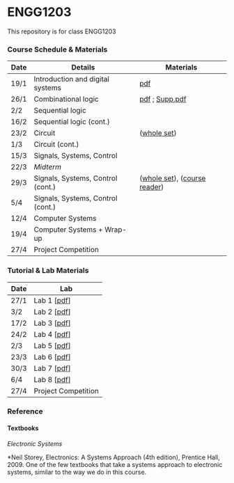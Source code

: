 # ENGG1203
This repository is for class ENGG1203


### Course Schedule & Materials
|  Date  |  Details  |  Materials  |
|--------|-----------|-------------|
|  19/1  |  Introduction and digital systems | [pdf]()  |
|  26/1  |  Combinational logic | [pdf]() ; [Supp.pdf]() |
|   2/2  |  Sequential logic  | 
|  16/2  |  Sequential logic (cont.) |
|  23/2  |  Circuit |([whole set]())|
|   1/3  |  Circuit (cont.)  |
|  15/3  |  Signals, Systems, Control  |
|  22/3  |  *Midterm* |
|  29/3  |  Signals, Systems, Control (cont.)  |([whole set]()), ([course reader]())|
|   5/4  |  Signals, Systems, Control (cont.) |
|  12/4  |  Computer Systems  |
|  19/4  |  Computer Systems + Wrap-up |
|  27/4  |  Project Competition  |


### Tutorial & Lab Materials
| Date | Lab  |
|------|---|
| 27/1 |  Lab 1 [[pdf]()] |
| 3/2  |  Lab 2 [[pdf]()] |
| 17/2 |  Lab 3 [[pdf]()] |
| 24/2 |  Lab 4 [[pdf]()] |
| 2/3  |  Lab 5 [[pdf]()] |
| 23/3 |  Lab 6 [[pdf]()] |
| 30/3 |  Lab 7 [[pdf]()] |
| 6/4  |  Lab 8 [[pdf]()] |
|  27/4  |  Project Competition  |


### Reference

#### Textbooks
*Electronic Systems*

*Neil Storey, Electronics: A Systems Approach (4th edition), Prentice Hall, 2009.
 One of the few textbooks that take a systems approach to electronic systems, similar to the way we do in this course.

